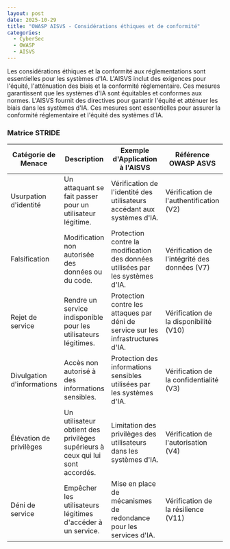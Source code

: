 ```yaml
---
layout: post
date: 2025-10-29
title: "OWASP AISVS - Considérations éthiques et de conformité"
categories:
  - CyberSec
  - OWASP
  - AISVS
---
```


Les considérations éthiques et la conformité aux réglementations sont essentielles pour les systèmes d'IA. L'AISVS
inclut des exigences pour l'équité, l'atténuation des biais et la conformité réglementaire. Ces mesures garantissent que
les systèmes d'IA sont équitables et conformes aux normes. L'AISVS fournit des directives pour garantir l'équité et
atténuer les biais dans les systèmes d'IA. Ces mesures sont essentielles pour assurer la conformité réglementaire et
l'équité des systèmes d'IA.

### Matrice STRIDE

| Catégorie de Menace        | Description                                                                    | Exemple d'Application à l'AISVS                                                  | Référence OWASP ASVS                         | Référence CWE                                                                                                    |
|----------------------------|--------------------------------------------------------------------------------|----------------------------------------------------------------------------------|----------------------------------------------|------------------------------------------------------------------------------------------------------------------|
| Usurpation d'identité      | Un attaquant se fait passer pour un utilisateur légitime.                      | Vérification de l'identité des utilisateurs accédant aux systèmes d'IA.          | Vérification de l'authentification (V2)      | [CWE-287: Improper Authentication](https://cwe.mitre.org/data/definitions/287.html)                              |
| Falsification              | Modification non autorisée des données ou du code.                             | Protection contre la modification des données utilisées par les systèmes d'IA.   | Vérification de l'intégrité des données (V7) | [CWE-345: Insufficient Verification of Data Authenticity](https://cwe.mitre.org/data/definitions/345.html)       |
| Rejet de service           | Rendre un service indisponible pour les utilisateurs légitimes.                | Protection contre les attaques par déni de service sur les infrastructures d'IA. | Vérification de la disponibilité (V10)       | [CWE-400: Uncontrolled Resource Consumption](https://cwe.mitre.org/data/definitions/400.html)                    |
| Divulgation d'informations | Accès non autorisé à des informations sensibles.                               | Protection des informations sensibles utilisées par les systèmes d'IA.           | Vérification de la confidentialité (V3)      | [CWE-200: Information Exposure](https://cwe.mitre.org/data/definitions/200.html)                                 |
| Élévation de privilèges    | Un utilisateur obtient des privilèges supérieurs à ceux qui lui sont accordés. | Limitation des privilèges des utilisateurs dans les systèmes d'IA.               | Vérification de l'autorisation (V4)          | [CWE-269: Improper Privilege Management](https://cwe.mitre.org/data/definitions/269.html)                        |
| Déni de service            | Empêcher les utilisateurs légitimes d'accéder à un service.                    | Mise en place de mécanismes de redondance pour les services d'IA.                | Vérification de la résilience (V11)          | [CWE-770: Allocation of Resources Without Limits or Throttling](https://cwe.mitre.org/data/definitions/770.html) |
